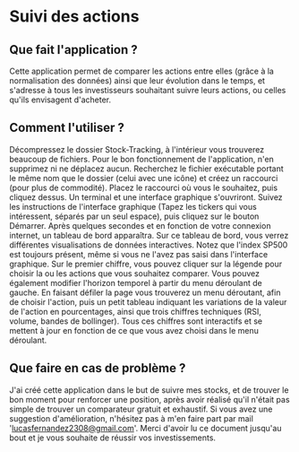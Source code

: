 # Suivi des actions

## Que fait l'application ?

Cette application permet de comparer les actions entre elles (grâce à la normalisation des données) ainsi que leur évolution dans le temps, et s'adresse à tous les investisseurs souhaitant suivre leurs actions, ou celles qu'ils envisagent d'acheter.

## Comment l'utiliser ?

Décompressez le dossier Stock-Tracking, à l'intérieur vous trouverez beaucoup de fichiers. Pour le bon fonctionnement de l'application, n'en supprimez ni ne déplacez aucun. Recherchez le fichier exécutable portant le même nom que le dossier (celui avec une icône) et créez un raccourci (pour plus de commodité). Placez le raccourci où vous le souhaitez, puis cliquez dessus. Un terminal et une interface graphique s'ouvriront. Suivez les instructions de l'interface graphique (Tapez les tickers qui vous intéressent, séparés par un seul espace), puis cliquez sur le bouton Démarrer. Après quelques secondes et en fonction de votre connexion internet, un tableau de bord apparaîtra. Sur ce tableau de bord, vous verrez différentes visualisations de données interactives. Notez que l'index SP500 est toujours présent, même si vous ne l'avez pas saisi dans l'interface graphique. Sur le premier chiffre, vous pouvez cliquer sur la légende pour choisir la ou les actions que vous souhaitez comparer. Vous pouvez également modifier l'horizon temporel à partir du menu déroulant de gauche. En faisant défiler la page vous trouverez un menu déroutant, afin de choisir l'action, puis un petit tableau indiquant les variations de la valeur de l'action en pourcentages, ainsi que trois chiffres techniques (RSI, volume, bandes de bollinger). Tous ces chiffres sont interactifs et se mettent à jour en fonction de ce que vous avez choisi dans le menu déroulant.

## Que faire en cas de problème ?

J'ai créé cette application dans le but de suivre mes stocks, et de trouver le bon moment pour renforcer une position, après avoir réalisé qu'il n'était pas simple de trouver un comparateur gratuit et exhaustif. Si vous avez une suggestion d'amélioration, n'hésitez pas à m'en faire part par mail 'lucasfernandez2308@gmail.com'. Merci d'avoir lu ce document jusqu'au bout et je vous souhaite de réussir vos investissements.
